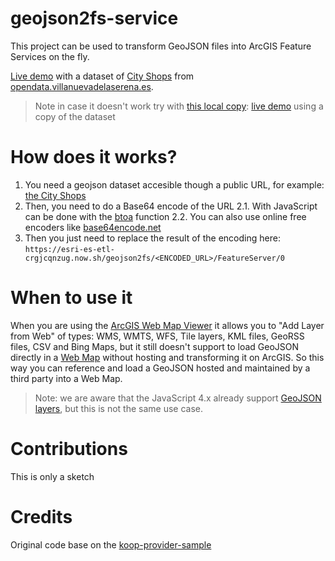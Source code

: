 # geojson2fs-service

This project can be used to transform GeoJSON files into ArcGIS Feature Services on the fly.

[Live demo](http://www.arcgis.com/home/webmap/viewer.html?source=sd&panel=gallery&suggestField=true&url=https://esri-es-etl-crgjcqnzug.now.sh/geojson2fs/aHR0cDovL2dlb3NlcnZlci52aWxsYW51ZXZhZGVsYXNlcmVuYS5lcy9nZW9zZXJ2ZXIvd2ZzL293cz9zZXJ2aWNlPVdGUyZ2ZXJzaW9uPTEuMC4wJnJlcXVlc3Q9R2V0RmVhdHVyZSZ0eXBlTmFtZT1MRzNfV1NfTWFwUHVibGlzaF9wdWJsaWMlM0F2dmFfY29tZXJjaW9fY29tZXJjaW9zXzEwNSZzcnNOYW1lPUVQU0clM0E0MjU4Jm91dHB1dEZvcm1hdD1hcHBsaWNhdGlvbiUyRmpzb24=/FeatureServer/0) with a dataset of [City Shops](http://geoserver.villanuevadelaserena.es/geoserver/wfs/ows?service=WFS&version=1.0.0&request=GetFeature&typeName=LG3_WS_MapPublish_public%3Avva_comercio_comercios_105&srsName=EPSG%3A4258&outputFormat=application%2Fjson) from [opendata.villanuevadelaserena.es](http://opendata.villanuevadelaserena.es/).

> Note in case it doesn't work try with [this local copy](./data/City_Shops_Villa_nueva_de_la_serena.geojson): [live demo](http://www.arcgis.com/home/webmap/viewer.html?source=sd&panel=gallery&suggestField=true&url=https://esri-es-etl-crgjcqnzug.now.sh/geojson2fs/aHR0cDovL2VzcmktZXMuZ2l0aHViLmlvL2dlb2pzb24yZnMtc2VydmljZS9kYXRhL0NpdHlfU2hvcHNfVmlsbGFfbnVldmFfZGVfbGFfc2VyZW5hLmdlb2pzb24=/FeatureServer/0) using a copy of the dataset

# How does it works?

1. You need a geojson dataset accesible though a public URL, for example: [the City Shops](http://esri-es.github.io/geojson2fs-service/data/City_Shops_Villa_nueva_de_la_serena.geojson)
2. Then, you need to do a Base64 encode of the URL
2.1. With JavaScript can be done with the [btoa](https://developer.mozilla.org/en-US/docs/Web/API/WindowBase64/Base64_encoding_and_decoding) function
2.2. You can also use online free encoders like [base64encode.net](https://www.base64encode.net/)
3. Then you just need to replace the result of the encoding here: `https://esri-es-etl-crgjcqnzug.now.sh/geojson2fs/<ENCODED_URL>/FeatureServer/0`

# When to use it

When you are using the [ArcGIS Web Map Viewer](https://www.arcgis.com/home/webmap/viewer.html) it allows you to "Add Layer from Web" of types: WMS, WMTS, WFS, Tile layers, KML files, GeoRSS files, CSV and Bing Maps, but it still doesn't support to load GeoJSON directly in a [Web Map](https://developers.arcgis.com/web-map-specification/) without hosting and transforming it on ArcGIS. So this way you can reference and load a GeoJSON hosted and maintained by a third party into a Web Map.

> Note: we are aware that the JavaScript 4.x already support [GeoJSON layers](https://developers.arcgis.com/javascript/latest/api-reference/esri-layers-GeoJSONLayer.html), but this is not the same use case.

# Contributions

This is only a sketch

# Credits
Original code base on the [koop-provider-sample](https://github.com/koopjs/koop-provider-sample)
